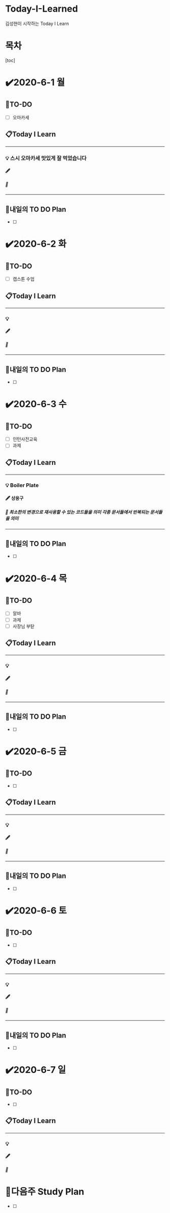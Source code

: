 # Today-I-Learned

김성현이 시작하는 Today I Learn

# 목차

[toc]	

# :heavy_check_mark:2020-6-1 월

## 📝TO-DO

- [ ] 오마카세 

## 📋Today I Learn

-----------

### 💡 스시 오마카세 맛있게 잘 먹었습니다

#### :fountain_pen: 

##### :ticket:

----------

## 🔎내일의 TO DO Plan

- [ ] 



# :heavy_check_mark:2020-6-2 화

## 📝TO-DO

- [ ] 캡스톤 수업

## 📋Today I Learn

-----------

### 💡

#### :fountain_pen: 

##### :ticket:

----------

## 🔎내일의 TO DO Plan

- [ ] 



# :heavy_check_mark:2020-6-3 수

## 📝TO-DO

- [ ] 인턴사전교육
- [ ] 과제

## 📋Today I Learn

-----------

### 💡 Boiler Plate

#### :fountain_pen: 상용구

##### :ticket: 최소한의 변경으로 재사용할 수 있는 코드들을 의미 각종 문서들에서 반복되는 문서들을 의미

----------

## 🔎내일의 TO DO Plan

- [ ] 



# :heavy_check_mark:2020-6-4 목

## 📝TO-DO

- [ ] 알바 
- [ ] 과제
- [ ] 사장님 부탇

## 📋Today I Learn

-----------

### 💡

#### :fountain_pen: 

##### :ticket:

----------

## 🔎내일의 TO DO Plan

- [ ] 



# :heavy_check_mark:2020-6-5 금

## 📝TO-DO

- [ ] 

## 📋Today I Learn

-----------

### 💡

#### :fountain_pen: 

##### :ticket:

----------

## 🔎내일의 TO DO Plan

- [ ] 



# :heavy_check_mark:2020-6-6 토

## 📝TO-DO

- [ ] 

## 📋Today I Learn

-----------

### 💡

#### :fountain_pen: 

##### :ticket:

----------

## 🔎내일의 TO DO Plan

- [ ] 

# :heavy_check_mark:2020-6-7 일

## 📝TO-DO

- [ ] 

## 📋Today I Learn

-----------

### 💡

#### :fountain_pen: 

##### :ticket:







# 🌈다음주 Study Plan

- [ ] 